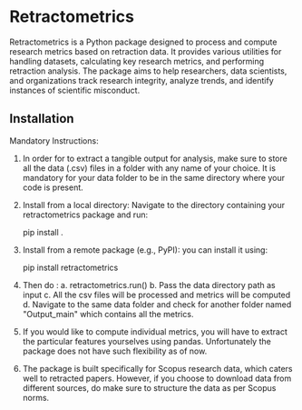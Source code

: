 # Retractometrics

Retractometrics is a Python package designed to process and compute research metrics based on retraction data. It provides various utilities for handling datasets, calculating key research metrics, and performing retraction analysis. The package aims to help researchers, data scientists, and organizations track research integrity, analyze trends, and identify instances of scientific misconduct.

## Installation

Mandatory Instructions:

1. In order for to extract a tangible output for analysis, make sure to store all the data (.csv) files in a folder with any name of your choice. It is mandatory for your data folder to be in the same directory where your code is present.

2. Install from a local directory: Navigate to the directory containing your retractometrics package and run:

    pip install .  

3. Install from a remote package (e.g., PyPI): you can install it using:

    pip install retractometrics

4. Then do :
    a. retractometrics.run()
    b. Pass the data directory path as input
    c. All the csv files will be processed and metrics will be computed
    d. Navigate to the same data folder and check for another folder named "Output_main" which contains all the metrics.

5. If you would like to compute individual metrics, you will have to extract the particular features yourselves using pandas. Unfortunately the package does not have such flexibility as of now.

6. The package is built specifically for Scopus research data, which caters well to retracted papers. However, if you choose to download data from different sources, do make sure to structure the data as per Scopus norms.

